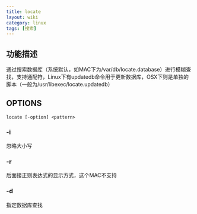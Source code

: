 ```yaml
---
title: locate
layout: wiki
category: linux
tags: [搜索]
---
```


## 功能描述

通过搜索数据库（系统默认，如MAC下为/var/db/locate.database）进行模糊查找，支持通配符，Linux下有updatedb命令用于更新数据库，OSX下则是单独的脚本（一般为/usr/libexec/locate.updatedb）

## OPTIONS

```
locate [-option] <pattern>
```

### -i

忽略大小写

### -r

后面接正则表达式的显示方式，这个MAC不支持

### -d <database>

指定数据库查找